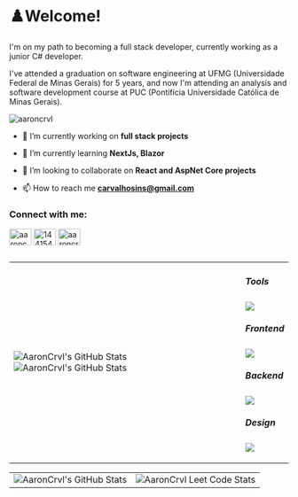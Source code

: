 # ♟️Welcome! 

I'm on my path to becoming a full stack developer, currently working as a junior C# developer.

I've attended a graduation on software engineering at UFMG (Universidade Federal de Minas Gerais) for 5 years, and now I'm attending an analysis and software development course at PUC (Pontifícia Universidade Católica de Minas Gerais).

<p align="left"> <img src="https://komarev.com/ghpvc/?username=aaroncrvl&label=Profile%20views&color=0e75b6&style=flat" alt="aaroncrvl" /> </p>

- 🔭 I’m currently working on **full stack projects**

- 🌱 I’m currently learning **NextJs, Blazor**

- 👯 I’m looking to collaborate on **React and AspNet Core projects**

- 📫 How to reach me **carvalhosins@gmail.com**


<h3 align="left">Connect with me:</h3>
<p align="left">
<a href="https://linkedin.com/in/aaroncarvalho7" target="blank"><img align="center" src="https://raw.githubusercontent.com/rahuldkjain/github-profile-readme-generator/master/src/images/icons/Social/linked-in-alt.svg" alt="aaroncarvalho7" height="30" width="40" /></a>
<a href="https://stackoverflow.com/users/14415433" target="blank"><img align="center" src="https://raw.githubusercontent.com/rahuldkjain/github-profile-readme-generator/master/src/images/icons/Social/stack-overflow.svg" alt="14415433" height="30" width="40" /></a>
<a href="https://www.leetcode.com/aaroncrvl" target="blank"><img align="center" src="https://raw.githubusercontent.com/rahuldkjain/github-profile-readme-generator/master/src/images/icons/Social/leet-code.svg" alt="aaroncrvl" height="30" width="40" /></a>
</p>


##
<table>
  <tbody>
    <tr>
      <td>        
        <p>
          <img  alt="AaronCrvl's GitHub Stats" src="https://github-readme-stats.vercel.app/api/top-langs/?username=AaronCrvl&theme=onedark&show_icons=true&hide_border=true&layout=compact" />
          <img  alt="AaronCrvl's GitHub Stats" src="https://github-readme-stats.vercel.app/api?username=AaronCrvl&theme=onedark&show_icons=true&hide_border=true&count_private=true" />         
        </p>
      </td>
      <td>
        <p>
          <h5>Tools</h5>
          <img src="https://skillicons.dev/icons?i=git,github,vscode,visualstudio" /> 
        </p>
        <p>
          <h5>Frontend</h5>
          <img src="https://skillicons.dev/icons?i=html,css,sass,tailwind,js,ts,react" />  
        </p>
        <p>
          <h5>Backend</h5>
          <img src="https://skillicons.dev/icons?i=cs,cpp,dotnet,nodejs" />
        </p>
        <p>
          <h5>Design</h5>
          <img src="https://skillicons.dev/icons?i=figma,ps" />
        </p>
      </td>         
    </tr>    
    </tbody>
</table> 
<table>
  <tbody>
    <tr>
       <td>
         <img  alt="AaronCrvl's GitHub Stats" src="https://github-readme-streak-stats.herokuapp.com/?user=AaronCrvl&theme=onedark&hide_border=true" />
        </td>
      <td>               
          <img  alt="AaronCrvl Leet Code Stats" src="https://leetcode-stats.vercel.app/api?username=AaronCrvl&theme=Mist" />
        </td>       
      </td>       
    </tr>    
    </tbody>
</table> 
